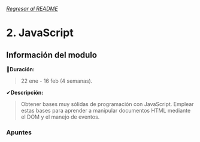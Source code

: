[*Regresar al README*](https://github.com/PJDev1/mi-block-de-notas/blob/9db1b0dc654ab4e677f598840ebf67b6a9d81a5b/README.md)

# 2. JavaScript

## Información del modulo

📅**Duración:** 
>22 ene - 16 feb (4 semanas).

✔**Descripción:**
>Obtener bases muy sólidas de programación con JavaScript. Emplear estas bases para aprender a manipular documentos HTML mediante el DOM y el manejo de eventos.

### Apuntes 
